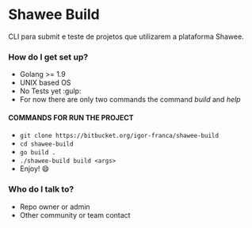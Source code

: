 # Shawee Build 

CLI para submit e teste de projetos que utilizarem a plataforma Shawee.

### How do I get set up? ###

* Golang >= 1.9
* UNIX based OS
* No Tests yet :gulp:
* For now there are only two commands the command *build* and *help*

#### COMMANDS FOR RUN THE PROJECT ####

* `git clone https://bitbucket.org/igor-franca/shawee-build` 
* `cd shawee-build`
* `go build .`
* `./shawee-build build <args>`
* Enjoy! :smile:

### Who do I talk to? ###

* Repo owner or admin
* Other community or team contact